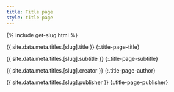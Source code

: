 ```yaml
---
title: Title page
style: title-page
---
```


{% include get-slug.html %}

{{ site.data.meta.titles.[slug].title }}
{:.title-page-title}

{{ site.data.meta.titles.[slug].subtitle }}
{:.title-page-subtitle}

{{ site.data.meta.titles.[slug].creator }}
{:.title-page-author}

{{ site.data.meta.titles.[slug].publisher }}
{:.title-page-publisher}
